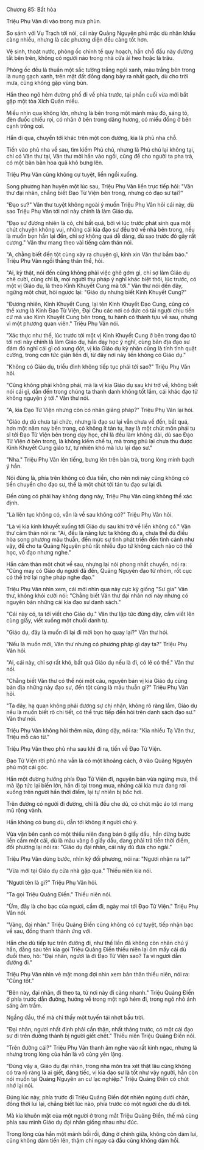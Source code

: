 




Chương 85: Bất hòa


Triệu Phụ Vân đi vào trong mưa phùn.

So sánh với Vụ Trạch tới nói, cái này Quảng Nguyên phủ mặc dù nhân khẩu càng nhiều, nhưng là các phương diện đều càng tốt hơn.

Vệ sinh, thoát nước, phòng ốc chỉnh tề quy hoạch, hắn chỗ đầu này đường tắt bên trên, không có người nào trong nhà cửa ải heo hoặc là trâu.

Phòng ốc đều là thuần một sắc tường trắng ngói xanh, màu trắng bên trong là nung gạch xanh, trên mặt đất đồng dạng bày ra nhất gạch, dù cho trời mưa, cũng không gặp vũng bùn.

Hắn theo ngõ hẻm đường phố đi về phía trước, tại phần cuối vừa mới bắt gặp một tòa Xích Quân miếu.

Miếu nhìn qua không lớn, nhưng là bên trong một mảnh màu đỏ, sáng tỏ, đèn đuốc chiếu rọi, có nhân ở bên trong dâng hương, có miếu đồng ở bên cạnh trông coi.

Hắn đi qua, chuyển tới khác trên một con đường, kia là phủ nha chỗ.

Tiến vào phủ nha về sau, tìm kiếm Phủ chủ, nhưng là Phủ chủ lại không tại, chỉ có Văn thư tại, Văn thư mời hắn vào ngồi, cũng để cho người ta pha trà, có một bàn bàn hoa quả khô bưng lên.

Triệu Phụ Vân cũng không cự tuyệt, liền ngồi xuống.

Song phương hàn huyên một lúc sau, Triệu Phụ Vân liền trực tiếp hỏi: "Văn thư đại nhân, chẳng biết Đạo Tử Viện bên trong, nhưng có đạo sư tại?"

"Đạo sư?" Văn thư tuyệt không ngoài ý muốn Triệu Phụ Vân hỏi cái này, dù sao Triệu Phụ Vân tới nơi này chính là làm Giáo dụ.

"Đạo sư đương nhiên là có, chỉ bất quá, bởi vì lúc trước phát sinh qua một chút chuyện không vui, những cái kia đạo sư đều trở về nhà bên trong, nếu là muốn bọn hắn lại đến, chỉ sợ không quá dễ dàng, dù sao trước đó gây rất cương." Văn thư mang theo vài tiếng cảm thán nói.

"A, chẳng biết đến tột cùng xảy ra chuyện gì, kính xin Văn thư bẩm báo." Triệu Phụ Vân ngồi thẳng thân thể, hỏi.

"Ai, kỳ thật, nói đến cũng không phải việc ghê gớm gì, chỉ sợ làm Giáo dụ chê cười, cũng chỉ là, mọi người thụ pháp ý nghĩ khác biệt thôi, lúc trước, có một vị Giáo dụ, là theo Kinh Khuyết Cung mà tới." Văn thư nói đến đây, ngừng một chút, hỏi ngược lại: "Giáo dụ nhưng biết Kinh Khuyết Cung?"

"Đương nhiên, Kinh Khuyết Cung, lại tên Kinh Khuyết Đạo Cung, cũng có thể xưng là Kinh Đạo Tử Viện, Đại Chu các nơi có đức có tài người chịu tiến cử mà vào Kinh Khuyết Cung bên trong, tu hành có thành tựu về sau, nhưng vì một phương quan viên." Triệu Phụ Vân nói.

"Xác thực như thế, lúc trước tới một vị Kinh Khuyết Cung ở bên trong đạo tử tới nơi này chính là làm Giáo dụ, hắn dạy học ý nghĩ, cùng bản địa đạo sư đám đó nghĩ cái gì có xung đột, vị kia Giáo dụ kỳ nhân cũng là tính tình quật cường, trong cơn tức giận liền đi, từ đây nơi này liền không có Giáo dụ."

"Không có Giáo dụ, triều đình không tiếp tục phái tới sao?" Triệu Phụ Vân hỏi.

"Cũng không phải không phái, mà là vị kia Giáo dụ sau khi trở về, không biết nói cái gì, dẫn đến trong chúng ta thanh danh không tốt lắm, cái khác đạo tử không nguyện ý tới." Văn thư nói.

"A, kia Đạo Tử Viện nhưng còn có nhân giảng pháp?" Triệu Phụ Vân lại hỏi.

"Giáo dụ dù chưa tại chức, nhưng là đạo sư lại vẫn chưa về đến, bất quá, hơn một năm nay bên trong, có không ít tán tu, hay là một chút môn phái tu sĩ tới Đạo Tử Viện bên trong dạy học, chỉ là đều làm không dài, dù sao Đạo Tử Viện ở bên trong, là không kiềm chế tu, mà trong phủ lại chưa thu được Kinh Khuyết Cung giáo tư, tự nhiên khó mà lưu lại đạo sư."

"Nha." Triệu Phụ Vân lên tiếng, bưng lên trên bàn trà, trong lòng minh bạch ý hắn.

Nói đúng là, phía trên không có đưa tiền, cho nên nơi này cũng không có tiền chuyển cho đạo sư, thế là một chút tới tán tu đạo sư lại đi.

Đến cùng có phải hay không dạng này, Triệu Phụ Vân cũng không thể xác định.

"Là liên tục không có, vẫn là về sau không có?" Triệu Phụ Vân hỏi.

"Là vị kia kinh khuyết xuống tới Giáo dụ sau khi trở về liền không có." Văn thư cảm thán nói ra: "Ai, đều là năng lực ta không đủ a, chưa thể đủ điều hòa song phương mâu thuẫn, đến mức sự tình phát triển đến tình cảnh như vậy, để cho ta Quảng Nguyên phủ rất nhiều đạo tử không cách nào có thể học, vô đạo nhưng nghe."

Hắn cảm thán một chút về sau, nhưng lại nói phong nhất chuyển, nói ra: "Cũng may có Giáo dụ ngươi đã đến, Quảng Nguyên đạo tử nhóm, rốt cục có thể trở lại nghe pháp nghe đạo."

Triệu Phụ Vân nhìn xem, cái mới nhìn qua này cực kỳ giống "Sư gia" Văn thư, không khỏi cười nói: "Chẳng biết Văn thư đại nhân nơi này nhưng có nguyên bản những cái kia đạo sư danh sách."

"Cái này có, ta tới viết cho Giáo dụ." Văn thư lập tức đứng dậy, cầm viết lên cùng giấy, viết xuống một chuỗi danh tự.

"Giáo dụ, đây là muốn đi lại đi mời bọn họ quay lại?" Văn thư hỏi.

"Nếu là muốn mời, Văn thư nhưng có phương pháp gì dạy ta?" Triệu Phụ Vân hỏi.

"Ai, cái này, chỉ sợ rất khó, bất quá Giáo dụ nếu là đi, có lẽ có thể." Văn thư nói.

"Chẳng biết Văn thư có thể nói một câu, nguyên bản vị kia Giáo dụ cùng bản địa những này đạo sư, đến tột cùng là mâu thuẫn gì?" Triệu Phụ Vân hỏi.

"Ta đây, hạ quan không phải đương sự chi nhân, không rõ ràng lắm, Giáo dụ nếu là muốn biết rõ chi tiết, có thể trực tiếp đến hỏi trên danh sách đạo sư." Văn thư nói.

Triệu Phụ Vân không hỏi thêm nữa, đứng dậy, nói ra: "Kia nhiều Tạ Văn thư, Triệu mỗ cáo từ."

Triệu Phụ Vân theo phủ nha sau khi đi ra, tiến về Đạo Tử Viện.

Đạo Tử Viện rời phủ nha vẫn là có một khoảng cách, ở vào Quảng Nguyên phủ một cái góc.

Hắn một đường hướng phía Đạo Tử Viện đi, nguyên bản vừa ngừng mưa, thế mà lập tức lại biến lớn, hắn đi tại trong mưa, những cái kia mưa đang rơi xuống trên người hắn thời điểm, lại tự nhiên bị bốc hơi.

Trên đường có người đi đường, chỉ là đều che dù, có chút mặc áo tơi mang mũ rộng vành.

Hắn không có bung dù, dẫn tới không ít người chú ý.

Vừa vặn bên cạnh có một thiếu niên đang bán ô giấy dầu, hắn dừng bước liền cầm một cái, dù là màu vàng ô giấy dầu, đang phải trả tiền thời điểm, đối phương lại nói ra: "Giáo dụ đại nhân, cái này dù đưa cho ngài."

Triệu Phụ Vân dừng bước, nhìn kỹ đối phương, nói ra: "Ngươi nhận ra ta?"

"Vừa mới tại Giáo dụ cửa nhà gặp qua." Thiếu niên kia nói.

"Ngươi tên là gì?" Triệu Phụ Vân hỏi.

"Ta gọi Triệu Quảng Điền." Thiếu niên nói.

"Ừm, đây là cho bạc của ngươi, cầm đi, ngày mai tới Đạo Tử Viện." Triệu Phụ Vân nói.

"Vâng, đại nhân." Triệu Quảng Điền cũng không có cự tuyệt, tiếp nhận bạc về sau, đồng thanh thành ứng với.

Hắn che dù tiếp tục trên đường đi, như thế liền đã không còn nhân chú ý hắn, đằng sau tên kia gọi Triệu Quảng Điền thiếu niên lại ôm mấy cái dù đuổi theo, hô: "Đại nhân, ngươi là đi Đạo Tử Viện sao? Ta vì ngươi dẫn đường đi."

Triệu Phụ Vân nhìn vẻ mặt mong đợi nhìn xem bản thân thiếu niên, nói ra: "Cũng tốt."

"Bên này, đại nhân, đi theo ta, từ nơi này đi càng nhanh." Triệu Quảng Điền ở phía trước dẫn đường, hướng về trong một ngõ hẻm đi, trong ngõ nhỏ ánh sáng ám trầm.

Ngẩng đầu, thế mà chỉ thấy một tuyến tái nhợt bầu trời.

"Đại nhân, ngươi nhất định phải cẩn thận, nhất tháng trước, có một cái đạo sư đi trên đường thành bị người giết chết." Thiếu niên Triệu Quảng Điền nói.

"Trên đường cái?" Triệu Phụ Vân thanh âm nghe vào rất kinh ngạc, nhưng là nhưng trong lòng của hắn là vô cùng yên lặng.

"Đúng vậy a, Giáo dụ đại nhân, trong nha môn tra xét thật lâu cũng không có tra rõ ràng là ai giết, đáng tiếc, vị kia đạo sư là tốt như vậy người, hắn còn nói muốn tại Quảng Nguyên an cư lạc nghiệp." Triệu Quảng Điền có chút nhớ lại nói.

Đúng lúc này, phía trước đi Triệu Quảng Điền đột nhiên ngừng dưới chân, đồng thời lui lại, chẳng biết lúc nào, phía trước có một người che dù đi tới.

Mà kia khuôn mặt của một người ở trong mắt Triệu Quảng Điền, thế mà cùng phía sau mình Giáo dụ đại nhân giống nhau như đúc.

Trong lòng của hắn một mảnh bối rối, đứng ở chính giữa, không còn dám lui, cũng không dám tiến lên, thậm chí ngay cả đầu cũng không dám hồi.




